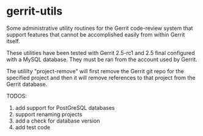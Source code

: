 gerrit-utils
============

Some administrative utility routines for the Gerrit code-review system that support features that cannot be
accomplished easily from within Gerrit itself.

These utilities have been tested with Gerrit 2.5-rc1 and 2.5 final configured with a MySQL database.
They must be ran from the account used by Gerrit.

The utililty "project-remove" will first remove the Gerrit git repo for the specified project and
then it will remove references to that project from the Gerrit database.

TODOS:
1. add support for PostGreSQL databases
2. support renaming projects
3. add a check for database version
4. add test code
